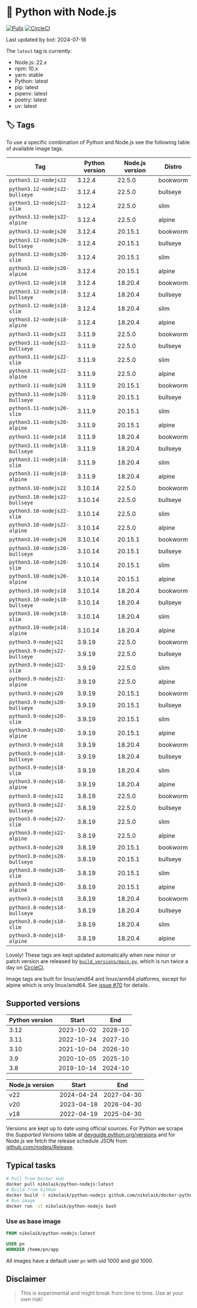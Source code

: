 # 🐳 Python with Node.js

[![Pulls](https://img.shields.io/docker/pulls/nikolaik/python-nodejs.svg?style=flat-square)](https://hub.docker.com/r/nikolaik/python-nodejs/)
[![CircleCI](https://img.shields.io/circleci/project/github/nikolaik/docker-python-nodejs.svg?style=flat-square)](https://circleci.com/gh/nikolaik/docker-python-nodejs)

Last updated by bot: 2024-07-18

The `latest` tag is currently:

- Node.js: 22.x
- npm: 10.x
- yarn: stable
- Python: latest
- pip: latest
- pipenv: latest
- poetry: latest
- uv: latest

## 🏷 Tags

To use a specific combination of Python and Node.js see the following table of available image tags.

<!-- TAGS_START -->

Tag | Python version | Node.js version | Distro
--- | --- | --- | ---
`python3.12-nodejs22` | 3.12.4 | 22.5.0 | bookworm
`python3.12-nodejs22-bullseye` | 3.12.4 | 22.5.0 | bullseye
`python3.12-nodejs22-slim` | 3.12.4 | 22.5.0 | slim
`python3.12-nodejs22-alpine` | 3.12.4 | 22.5.0 | alpine
`python3.12-nodejs20` | 3.12.4 | 20.15.1 | bookworm
`python3.12-nodejs20-bullseye` | 3.12.4 | 20.15.1 | bullseye
`python3.12-nodejs20-slim` | 3.12.4 | 20.15.1 | slim
`python3.12-nodejs20-alpine` | 3.12.4 | 20.15.1 | alpine
`python3.12-nodejs18` | 3.12.4 | 18.20.4 | bookworm
`python3.12-nodejs18-bullseye` | 3.12.4 | 18.20.4 | bullseye
`python3.12-nodejs18-slim` | 3.12.4 | 18.20.4 | slim
`python3.12-nodejs18-alpine` | 3.12.4 | 18.20.4 | alpine
`python3.11-nodejs22` | 3.11.9 | 22.5.0 | bookworm
`python3.11-nodejs22-bullseye` | 3.11.9 | 22.5.0 | bullseye
`python3.11-nodejs22-slim` | 3.11.9 | 22.5.0 | slim
`python3.11-nodejs22-alpine` | 3.11.9 | 22.5.0 | alpine
`python3.11-nodejs20` | 3.11.9 | 20.15.1 | bookworm
`python3.11-nodejs20-bullseye` | 3.11.9 | 20.15.1 | bullseye
`python3.11-nodejs20-slim` | 3.11.9 | 20.15.1 | slim
`python3.11-nodejs20-alpine` | 3.11.9 | 20.15.1 | alpine
`python3.11-nodejs18` | 3.11.9 | 18.20.4 | bookworm
`python3.11-nodejs18-bullseye` | 3.11.9 | 18.20.4 | bullseye
`python3.11-nodejs18-slim` | 3.11.9 | 18.20.4 | slim
`python3.11-nodejs18-alpine` | 3.11.9 | 18.20.4 | alpine
`python3.10-nodejs22` | 3.10.14 | 22.5.0 | bookworm
`python3.10-nodejs22-bullseye` | 3.10.14 | 22.5.0 | bullseye
`python3.10-nodejs22-slim` | 3.10.14 | 22.5.0 | slim
`python3.10-nodejs22-alpine` | 3.10.14 | 22.5.0 | alpine
`python3.10-nodejs20` | 3.10.14 | 20.15.1 | bookworm
`python3.10-nodejs20-bullseye` | 3.10.14 | 20.15.1 | bullseye
`python3.10-nodejs20-slim` | 3.10.14 | 20.15.1 | slim
`python3.10-nodejs20-alpine` | 3.10.14 | 20.15.1 | alpine
`python3.10-nodejs18` | 3.10.14 | 18.20.4 | bookworm
`python3.10-nodejs18-bullseye` | 3.10.14 | 18.20.4 | bullseye
`python3.10-nodejs18-slim` | 3.10.14 | 18.20.4 | slim
`python3.10-nodejs18-alpine` | 3.10.14 | 18.20.4 | alpine
`python3.9-nodejs22` | 3.9.19 | 22.5.0 | bookworm
`python3.9-nodejs22-bullseye` | 3.9.19 | 22.5.0 | bullseye
`python3.9-nodejs22-slim` | 3.9.19 | 22.5.0 | slim
`python3.9-nodejs22-alpine` | 3.9.19 | 22.5.0 | alpine
`python3.9-nodejs20` | 3.9.19 | 20.15.1 | bookworm
`python3.9-nodejs20-bullseye` | 3.9.19 | 20.15.1 | bullseye
`python3.9-nodejs20-slim` | 3.9.19 | 20.15.1 | slim
`python3.9-nodejs20-alpine` | 3.9.19 | 20.15.1 | alpine
`python3.9-nodejs18` | 3.9.19 | 18.20.4 | bookworm
`python3.9-nodejs18-bullseye` | 3.9.19 | 18.20.4 | bullseye
`python3.9-nodejs18-slim` | 3.9.19 | 18.20.4 | slim
`python3.9-nodejs18-alpine` | 3.9.19 | 18.20.4 | alpine
`python3.8-nodejs22` | 3.8.19 | 22.5.0 | bookworm
`python3.8-nodejs22-bullseye` | 3.8.19 | 22.5.0 | bullseye
`python3.8-nodejs22-slim` | 3.8.19 | 22.5.0 | slim
`python3.8-nodejs22-alpine` | 3.8.19 | 22.5.0 | alpine
`python3.8-nodejs20` | 3.8.19 | 20.15.1 | bookworm
`python3.8-nodejs20-bullseye` | 3.8.19 | 20.15.1 | bullseye
`python3.8-nodejs20-slim` | 3.8.19 | 20.15.1 | slim
`python3.8-nodejs20-alpine` | 3.8.19 | 20.15.1 | alpine
`python3.8-nodejs18` | 3.8.19 | 18.20.4 | bookworm
`python3.8-nodejs18-bullseye` | 3.8.19 | 18.20.4 | bullseye
`python3.8-nodejs18-slim` | 3.8.19 | 18.20.4 | slim
`python3.8-nodejs18-alpine` | 3.8.19 | 18.20.4 | alpine

<!-- TAGS_END -->

Lovely! These tags are kept updated automatically when new minor or patch version are released by [`build_versions/main.py`](./build_versions/main.py), which is run twice a day on [CircleCI](https://circleci.com/gh/nikolaik/docker-python-nodejs).

Image tags are built for linux/amd64 and linux/arm64 platforms, except for alpine which is only linux/amd64. See [issue #70](https://github.com/nikolaik/docker-python-nodejs/issues/70) for details.

## Supported versions

<!-- SUPPORTED_VERSIONS_START -->

Python version | Start | End
--- | --- | ---
3.12 | 2023-10-02 | 2028-10
3.11 | 2022-10-24 | 2027-10
3.10 | 2021-10-04 | 2026-10
3.9 | 2020-10-05 | 2025-10
3.8 | 2019-10-14 | 2024-10

Node.js version | Start | End
--- | --- | ---
v22 | 2024-04-24 | 2027-04-30
v20 | 2023-04-18 | 2026-04-30
v18 | 2022-04-19 | 2025-04-30

<!-- SUPPORTED_VERSIONS_END -->

Versions are kept up to date using official sources. For Python we scrape the _Supported Versions_ table at [devguide.python.org/versions](https://devguide.python.org/versions/#supported-versions) and for Node.js we fetch the release schedule JSON from [github.com/nodejs/Release](https://github.com/nodejs/Release/blob/main/schedule.json).

## Typical tasks

```bash
# Pull from Docker Hub
docker pull nikolaik/python-nodejs:latest
# Build from GitHub
docker build -t nikolaik/python-nodejs github.com/nikolaik/docker-python-nodejs
# Run image
docker run -it nikolaik/python-nodejs bash
```

### Use as base image

```Dockerfile
FROM nikolaik/python-nodejs:latest

USER pn
WORKDIR /home/pn/app
```

All images have a default user `pn` with uid 1000 and gid 1000.

## Disclaimer

> This is experimental and might break from time to time. Use at your own risk!
